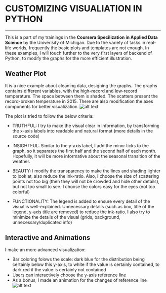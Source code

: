 # CUSTOMIZING VISUALIATION IN PYTHON
---
This is a part of my trainings in the **Coursera Specilization in Applied Data Science** by the Univerisity of Michigan.
Due to the variety of tasks in real-life worlds, frequently the basic plots and templates are not enough. 
In these examples, I will touch further to the very first layers of backend of Python, to modify the graphs for the more efficient illustration. 

## Weather Plot
It is a nice example about cleaning data, designing the graphs. The graphs contains different variables, with the high-record and low-record temperature. The space between them is shaded. The scatters present the record-broken temperature in 2015. There are also modification the axes components for better visualization. 
![alt text](https://github.com/maianhdang/customize_visual/blob/master/results/weather_plot.png)

The plot is tried to follow the below criteria:
* TRUTHFUL: I try to make the visual clear in information, by transforming the x-axis labels into readable and natural format (more details in the source code)

* INSIGHTFUL: Similar to the y-axis label, I add the minor ticks to the graph, so it separates the first half and the second half of each month. Hopefully, it will be more informative about the seasonal transition of the weather. 

* BEAUTY: I modify the transparency to make the lines and shading lighter to look at, also reduce the ink-ratio. Also, I choose the size of scattering points not too big (then they will not be crowded and hide other details), but not too small to see. I choose the colors easy for the eyes (not too colorful)

* FUNCTIONALITY: The legend is added to ensure every detail of the visual is well-explained. Unnecessary details (such as box, title of the legend, y-axis title are removed) to reduce the ink-ratio. I also try to minimize the details of the visual (grids, background, unnecessary/duplicated info)

## Interactive and Animations
I make an more advanced visualization: 
* Bar coloring folows the scale: dark blue for the distribution being certainly below this y-axis, to white if the value is certainly contained, to dark red if the value is certainly not contained
* Users can interactively choose the y-axis reference line
* As a bonus, I made an animation for the changes of reference line
![alt text](https://github.com/maianhdang/customize_visual/blob/master/results/animation.gif)
